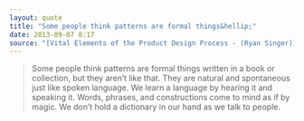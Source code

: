 ```yaml
---
layout: quote
title: "Some people think patterns are formal things&hellip;"
date: 2013-09-07 8:17
source: "[Vital Elements of the Product Design Process - (Ryan Singer)](http://feltpresence.com/articles/20-vital-elements-of-the-product-design-process)"
---
```


> Some people think patterns are formal things written in a book or collection, but they aren’t like that. They are natural and spontaneous just like spoken language. We learn a language by hearing it and speaking it. Words, phrases, and constructions come to mind as if by magic. We don’t hold a dictionary in our hand as we talk to people.